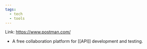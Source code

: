 ```yaml
---
tags:
  - tech
  - tools
---
```

Link: https://www.postman.com/

- A free collaboration platform for [[API]] development and testing.